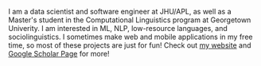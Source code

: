 
I am a data scientist and software engineer at JHU/APL, as well as a Master's student in the Computational Linguistics program at Georgetown Univerity. I am interested in ML, NLP, low-resource languages, and sociolinguistics. I sometimes make web and mobile applications in my free time, so most of these projects are just for fun! Check out [my website](http://emmarafkin.com/) and [Google Scholar Page](https://scholar.google.com/citations?hl=en&user=4RF5my0AAAAJ) for more!
<br/>

<!--
**erafkin/erafkin** is a ✨ _special_ ✨ repository because its `README.md` (this file) appears on your GitHub profile.

Here are some ideas to get you started:

- 🔭 I’m currently working on ...
- 🌱 I’m currently learning ...
- 👯 I’m looking to collaborate on ...
- 🤔 I’m looking for help with ...
- 💬 Ask me about ...
- 📫 How to reach me: ...
- 😄 Pronouns: ...
- ⚡ Fun fact: ...
-->
